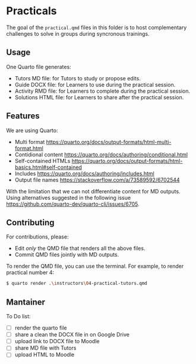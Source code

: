 # Practicals

The goal of the `practical.qmd` files in this folder is to host complementary challenges to solve in groups during syncronous trainings.

## Usage

One Quarto file generates:

- Tutors MD file: for Tutors to study or propose edits.
- Guide DOCX file: for Learners to use during the practical session.
- Activity RMD file: for Learners to complete during the practical session.
- Solutions HTML file: for Learners to share after the practical session.

## Features

We are using Quarto:

- Multi format <https://quarto.org/docs/output-formats/html-multi-format.html>
- Contidional content <https://quarto.org/docs/authoring/conditional.html>
- Self-contained HTMLs <https://quarto.org/docs/output-formats/html-basics.html#self-contained>
- Includes <https://quarto.org/docs/authoring/includes.html>
- Output file names <https://stackoverflow.com/a/73589592/6702544>

With the limitation that we can not differentiate content for MD outputs. Using alternatives suggested in the following issue <https://github.com/quarto-dev/quarto-cli/issues/6705>.

## Contributing

For contributions, please:

- Edit _only_ the QMD file that renders all the above files.
- Commit QMD files jointly with MD outputs.

To render the QMD file, you can use the terminal. For example, to render practical number 4:

```bash
$ quarto render .\instructors\04-practical-tutors.qmd
```

## Mantainer 

To Do list:

- [ ] render the quarto file
- [ ] share a clean the DOCX file in on Google Drive
- [ ] upload link to DOCX file to Moodle
- [ ] share MD file with Tutors
- [ ] upload HTML to Moodle
